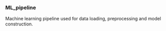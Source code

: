 ### ML_pipeline

Machine learning pipeline used for data loading, preprocessing and model construction.
